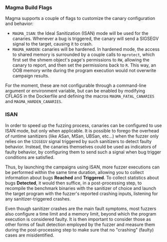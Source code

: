 ### Magma Build Flags

Magma supports a couple of flags to customize the canary configuration and
behavior:

* `MAGMA_ISAN`: the Ideal Sanitization (ISAN) mode will be used for the
  canaries. Whenever a bug is triggered, the canary will send a SIGSEGV signal
  to the target, causing it to crash.
* `MAGMA_HARDEN`: canaries will be hardened. In hardened mode, the access to
  shared memory is surrounded by a couple calls to `mprotect`, which first set
  the shmem object's page's permissions to `RW`, allowing the canary to report,
  and then set the permissions back to `R`. This way, an OOB memory write during
  the program execution would not overwrite campaign results.

For the moment, these are not configurable through a command-line argument or
environment variable, but can be enabled by modifying CFLAGS in the Dockerfile
and defining the macros `MAGMA_FATAL_CANARIES` and `MAGMA_HARDEN_CANARIES`.

### ISAN

In order to speed up the fuzzing process, canaries can be configured to use ISAN
mode, but only when applicable. It is possible to forego the overhead of runtime
sanitizers (like ASan, MSan, UBSan, etc...) when the fuzzer only relies on the
`SIGSEGV` signal triggered by such sanitizers to detect faulty behavior.
Instead, the canaries themselves could be used as indicators of faulty behavior,
by configuring them to send such a signal when bug trigger conditions are
satisfied.

Thus, by launching the campaigns using ISAN, more fuzzer executions can be
performed within the same time duration, allowing you to collect information
about bugs **Reached** and **Triggered**. To collect statistics about bugs
**Detected**, it would then suffice, in a post-processing step, to recompile the
benchmark binaries with the sanitizer of choice and launch the target program
with the fuzzer's reported crashing inputs, listening for any
sanitizer-triggered crashes.

Even though sanitizer crashes are the main fault symptoms, most fuzzers also
configure a time limit and a memory limit, beyond which the program execution is
considered faulty. It is then important to consider those as other forms of
fault detection employed by the fuzzer and measure them during the
post-processing step to make sure that no "crashing" (faulty) cases are
misidentified.